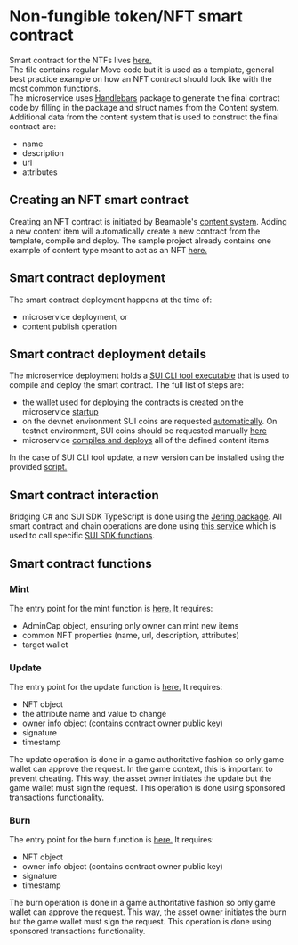 # Non-fungible token/NFT smart contract

Smart contract for the NTFs lives [here.](https://github.com/beamable/sui-example/blob/main/sui-unity/microservices/services/SuiFederation/Features/Contract/Templates/nft.move)  
The file contains regular Move code but it is used as a template, general best practice example on how an NFT contract should look like with the most common functions.   
The microservice uses [Handlebars](https://www.nuget.org/packages/Handlebars.Net/) package to generate the final contract code by filling in the package and struct names from the Content system. Additional data from the content system that is used to construct the final contract are:
- name
- description
- url
- attributes 

## Creating an NFT smart contract
Creating an NFT contract is initiated by Beamable's [content system](https://docs.beamable.com/docs/content-guide). Adding a new content item will automatically create a new contract from the template, compile and deploy. The sample project already contains one example of content type meant to act as an NFT [here.](https://github.com/beamable/sui-example/blob/main/sui-unity/microservices/services/SuiFederationCommon/FederationContent/WeaponItem.cs)

## Smart contract deployment  
The smart contract deployment happens at the time of: 
- microservice deployment, or
- content publish operation

## Smart contract deployment details  
The microservice deployment holds a [SUI CLI tool executable](https://github.com/beamable/sui-example/tree/main/sui-unity/microservices/services/SuiFederation/SuiTools) that is used to compile and deploy the smart contract. 
The full list of steps are:  
- the wallet used for deploying the contracts is created on the microservice [startup](https://github.com/beamable/sui-example/blob/main/sui-unity/microservices/services/SuiFederation/SuiFederation.cs#L40)
- on the devnet environment SUI coins are requested [automatically](https://github.com/beamable/sui-example/blob/main/sui-unity/microservices/services/SuiFederation/Features/Contract/SuiClientWrapper/SuiClient.cs#L54). On testnet environment, SUI coins should be requested manually [here](https://faucet.sui.io/)
- microservice [compiles and deploys](https://github.com/beamable/sui-example/blob/main/sui-unity/microservices/services/SuiFederation/Features/Contract/SuiClientWrapper/SuiClient.cs#L74) all of the defined content items

In the case of SUI CLI tool update, a new version can be installed using the provided [script.](https://github.com/beamable/sui-example/blob/main/sui-unity/microservices/services/SuiFederation/install_sui_tools.ps1)  

## Smart contract interaction
Bridging C# and SUI SDK TypeScript is done using the [Jering package](https://www.nuget.org/packages/Jering.Javascript.NodeJS). All smart contract and chain operations are done using [this service](https://github.com/beamable/sui-example/blob/main/sui-unity/microservices/services/SuiFederation/Features/SuiApi/SuiApiService.cs) which is used to call specific [SUI SDK functions](https://github.com/beamable/sui-example/blob/main/sui-unity/microservices/services/SuiFederation/Features/SuiApi/ts/bridge.ts).

## Smart contract functions
### Mint
The entry point for the mint function is [here.](https://github.com/beamable/sui-example/blob/main/sui-unity/microservices/services/SuiFederation/Features/Contract/Templates/nft.move#L113) It requires:
- AdminCap object, ensuring only owner can mint new items
- common NFT properties (name, url, description, attributes)
- target wallet

### Update
The entry point for the update function is [here.](https://github.com/beamable/sui-example/blob/main/sui-unity/microservices/services/SuiFederation/Features/Contract/Templates/nft.move#L132) It requires:
- NFT object
- the attribute name and value to change
- owner info object (contains contract owner public key)
- signature
- timestamp

The update operation is done in a game authoritative fashion so only game wallet can approve the request. In the game context, this is important to prevent cheating. This way, the asset owner initiates the update but the game wallet must sign the request. This operation is done using sponsored transactions functionality.

### Burn
The entry point for the burn function is [here.](https://github.com/beamable/sui-example/blob/main/sui-unity/microservices/services/SuiFederation/Features/Contract/Templates/nft.move#L194) It requires:
- NFT object
- owner info object (contains contract owner public key)
- signature
- timestamp

The burn operation is done in a game authoritative fashion so only  game wallet can approve the request. This way, the asset owner initiates the burn but the game wallet must sign the request. This operation is done using sponsored transactions functionality.
